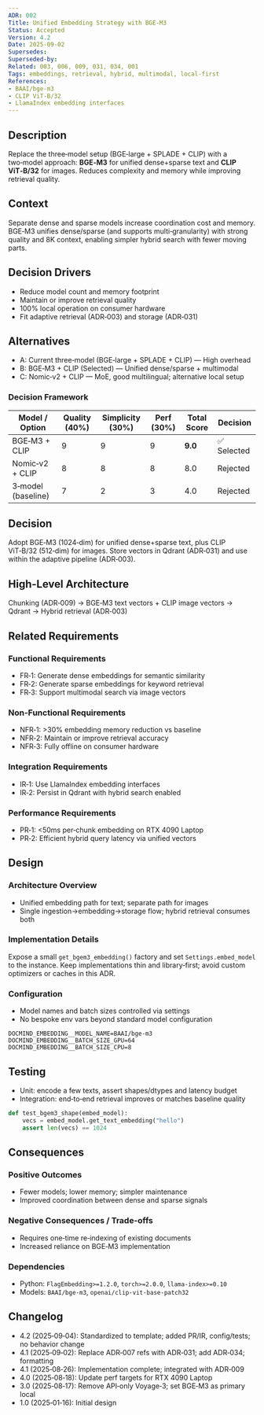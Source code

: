 ```yaml
---
ADR: 002
Title: Unified Embedding Strategy with BGE‑M3
Status: Accepted
Version: 4.2
Date: 2025-09-02
Supersedes:
Superseded-by:
Related: 003, 006, 009, 031, 034, 001
Tags: embeddings, retrieval, hybrid, multimodal, local-first
References:
- BAAI/bge-m3
- CLIP ViT‑B/32
- LlamaIndex embedding interfaces
---
```


## Description

Replace the three‑model setup (BGE‑large + SPLADE + CLIP) with a two‑model approach: **BGE‑M3** for unified dense+sparse text and **CLIP ViT‑B/32** for images. Reduces complexity and memory while improving retrieval quality.

## Context

Separate dense and sparse models increase coordination cost and memory. BGE‑M3 unifies dense/sparse (and supports multi‑granularity) with strong quality and 8K context, enabling simpler hybrid search with fewer moving parts.

## Decision Drivers

- Reduce model count and memory footprint
- Maintain or improve retrieval quality
- 100% local operation on consumer hardware
- Fit adaptive retrieval (ADR‑003) and storage (ADR‑031)

## Alternatives

- A: Current three‑model (BGE‑large + SPLADE + CLIP) — High overhead
- B: BGE‑M3 + CLIP (Selected) — Unified dense/sparse + multimodal
- C: Nomic‑v2 + CLIP — MoE, good multilingual; alternative local setup

### Decision Framework

| Model / Option         | Quality (40%) | Simplicity (30%) | Perf (30%) | Total Score | Decision      |
| ---------------------- | ------------- | ---------------- | ---------- | ----------- | ------------- |
| BGE‑M3 + CLIP          | 9             | 9                | 9          | **9.0**     | ✅ Selected    |
| Nomic‑v2 + CLIP        | 8             | 8                | 8          | 8.0         | Rejected      |
| 3‑model (baseline)     | 7             | 2                | 3          | 4.0         | Rejected      |

## Decision

Adopt BGE‑M3 (1024‑dim) for unified dense+sparse text, plus CLIP ViT‑B/32 (512‑dim) for images. Store vectors in Qdrant (ADR‑031) and use within the adaptive pipeline (ADR‑003).

## High-Level Architecture

Chunking (ADR‑009) → BGE‑M3 text vectors + CLIP image vectors → Qdrant → Hybrid retrieval (ADR‑003)

## Related Requirements

### Functional Requirements

- FR‑1: Generate dense embeddings for semantic similarity
- FR‑2: Generate sparse embeddings for keyword retrieval
- FR‑3: Support multimodal search via image vectors

### Non-Functional Requirements

- NFR‑1: >30% embedding memory reduction vs baseline
- NFR‑2: Maintain or improve retrieval accuracy
- NFR‑3: Fully offline on consumer hardware

### Integration Requirements

- IR‑1: Use LlamaIndex embedding interfaces
- IR‑2: Persist in Qdrant with hybrid search enabled

### Performance Requirements

- PR‑1: <50ms per‑chunk embedding on RTX 4090 Laptop
- PR‑2: Efficient hybrid query latency via unified vectors

## Design

### Architecture Overview

- Unified embedding path for text; separate path for images
- Single ingestion→embedding→storage flow; hybrid retrieval consumes both

### Implementation Details

Expose a small `get_bgem3_embedding()` factory and set `Settings.embed_model` to the instance. Keep implementations thin and library‑first; avoid custom optimizers or caches in this ADR.

### Configuration

- Model names and batch sizes controlled via settings
- No bespoke env vars beyond standard model configuration

```env
DOCMIND_EMBEDDING__MODEL_NAME=BAAI/bge-m3
DOCMIND_EMBEDDING__BATCH_SIZE_GPU=64
DOCMIND_EMBEDDING__BATCH_SIZE_CPU=8
```

## Testing

- Unit: encode a few texts, assert shapes/dtypes and latency budget
- Integration: end‑to‑end retrieval improves or matches baseline quality

```python
def test_bgem3_shape(embed_model):
    vecs = embed_model.get_text_embedding("hello")
    assert len(vecs) == 1024
```

## Consequences

### Positive Outcomes

- Fewer models; lower memory; simpler maintenance
- Improved coordination between dense and sparse signals

### Negative Consequences / Trade-offs

- Requires one‑time re‑indexing of existing documents
- Increased reliance on BGE‑M3 implementation

### Dependencies

- Python: `FlagEmbedding>=1.2.0`, `torch>=2.0.0`, `llama-index>=0.10`
- Models: `BAAI/bge-m3`, `openai/clip-vit-base-patch32`

## Changelog

- 4.2 (2025‑09‑04): Standardized to template; added PR/IR, config/tests; no behavior change
- 4.1 (2025‑09‑02): Replace ADR‑007 refs with ADR‑031; add ADR‑034; formatting
- 4.1 (2025‑08‑26): Implementation complete; integrated with ADR‑009
- 4.0 (2025‑08‑18): Update perf targets for RTX 4090 Laptop
- 3.0 (2025‑08‑17): Remove API‑only Voyage‑3; set BGE‑M3 as primary local
- 1.0 (2025‑01‑16): Initial design
